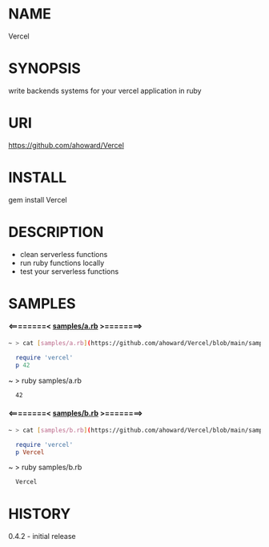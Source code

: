 NAME
====
  Vercel

SYNOPSIS
========
  write backends systems for your vercel application in ruby

URI
===
  https://github.com/ahoward/Vercel

INSTALL
=======
  gem install Vercel 

DESCRIPTION
===========
  - clean serverless functions
  - run ruby functions locally
  - test your serverless functions

SAMPLES
=======
  #### <========< [samples/a.rb](https://github.com/ahoward/Vercel/blob/main/samples/a.rb) >========>
  ```sh
  ~ > cat [samples/a.rb](https://github.com/ahoward/Vercel/blob/main/samples/a.rb)
  ```
  ```ruby
    require 'vercel'
    p 42
  ```
  
  ~ > ruby samples/a.rb
  ```txt
    42
  ```
  
  #### <========< [samples/b.rb](https://github.com/ahoward/Vercel/blob/main/samples/b.rb) >========>
  ```sh
  ~ > cat [samples/b.rb](https://github.com/ahoward/Vercel/blob/main/samples/b.rb)
  ```
  ```ruby
    require 'vercel'
    p Vercel
  ```
  
  ~ > ruby samples/b.rb
  ```txt
    Vercel
  ```

HISTORY
=======
  0.4.2
    - initial release